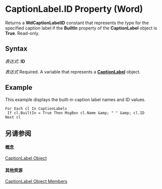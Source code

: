 
# CaptionLabel.ID Property (Word)

Returns a  **WdCaptionLabelID** constant that represents the type for the specified caption label if the **BuiltIn** property of the **CaptionLabel** object is **True**. Read-only.


## Syntax

 _表达式_. **ID**

 _表达式_ Required. A variable that represents a **[CaptionLabel](71c82dfd-6a66-e0f4-e30f-ae453c764864.md)** object.


## Example

This example displays the built-in caption label names and ID values.


```
For Each cl In CaptionLabels 
 If cl.BuiltIn = True Then MsgBox cl.Name &amp; " " &amp; cl.ID 
Next cl
```


## 另请参阅


#### 概念


[CaptionLabel Object](71c82dfd-6a66-e0f4-e30f-ae453c764864.md)
#### 其他资源


[CaptionLabel Object Members](http://msdn.microsoft.com/library/9e47cced-f463-2ef8-b683-c7c6bb8070b9%28Office.15%29.aspx)